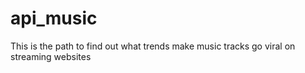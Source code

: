 # api_music
This is the path to find out what trends make music tracks go viral on streaming websites
